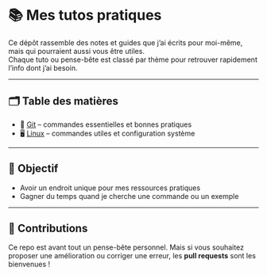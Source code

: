 # 📚 Mes tutos pratiques

Ce dépôt rassemble des notes et guides que j’ai écrits pour moi-même, mais qui pourraient aussi vous être utiles.  
Chaque tuto ou pense-bête est classé par thème pour retrouver rapidement l’info dont j’ai besoin.

---

## 🗂️ Table des matières
- 🌱 [Git](./tutos-git/README.md) – commandes essentielles et bonnes pratiques
- 🖥️ [Linux](./tutos-linux/README.md) – commandes utiles et configuration système

---

## 🎯 Objectif
- Avoir un endroit unique pour mes ressources pratiques  
- Gagner du temps quand je cherche une commande ou un exemple

---

## 🤝 Contributions
Ce repo est avant tout un pense-bête personnel.
Mais si vous souhaitez proposer une amélioration ou corriger une erreur, les **pull requests** sont les bienvenues !
